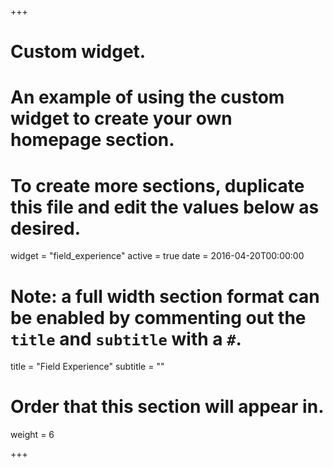 +++
# Custom widget.
# An example of using the custom widget to create your own homepage section.
# To create more sections, duplicate this file and edit the values below as desired.
widget = "field_experience"
active = true
date = 2016-04-20T00:00:00

# Note: a full width section format can be enabled by commenting out the `title` and `subtitle` with a `#`.
title = "Field Experience"
subtitle = ""

# Order that this section will appear in.
weight = 6

+++
